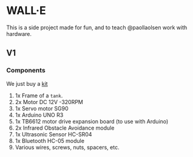 # WALL·E

This is a side project made for fun, and to teach @paollaolsen work with hardware.

## V1

### Components
We just buy a [kit](https://lafvintech.com/products/new-lafvin-mini-tank-robot-smart-robot-car-kit-for-arduino-robot-education-programming-kit-with-tutorial)

1. 1x Frame of a `tank`.
2. 2x Motor DC 12V -320RPM
3. 1x Servo motor SG90
4. 1x Arduino UNO R3
5. 1x TB6612 motor drive expansion board (to use with Arduino)
6. 2x Infrared Obstacle Avoidance module
7. 1x Ultrasonic Sensor HC-SR04
8. 1x Bluetooth HC-05 module
9. Various wires, screws, nuts, spacers, etc.

